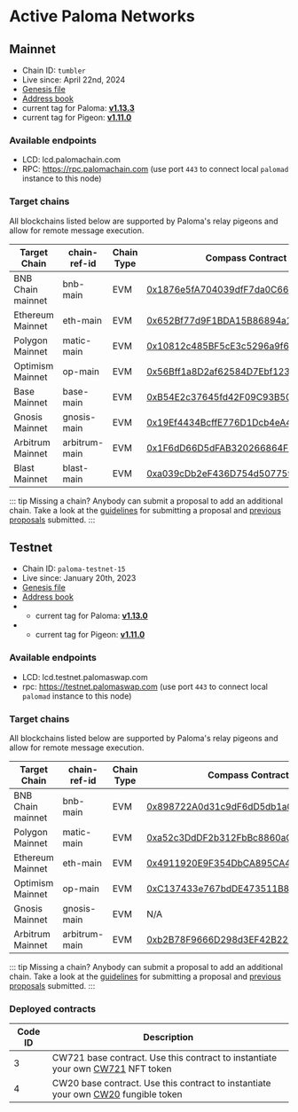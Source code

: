 # Active Paloma Networks

## Mainnet

 - Chain ID: `tumbler`
 - Live since: April 22nd, 2024
 - [Genesis file](https://raw.githubusercontent.com/palomachain/mainnet/master/tumbler/genesis.json) 
 - [Address book](https://raw.githubusercontent.com/palomachain/mainnet/master/tumbler/addrbook.json)
 - current tag for Paloma: [**v1.13.3**](https://github.com/palomachain/paloma/releases/tag/v1.13.3)
 - current tag for Pigeon: [**v1.11.0**](https://github.com/palomachain/pigeon/releases/tag/v1.11.0)


### Available endpoints
- LCD: lcd.palomachain.com
- RPC: https://rpc.palomachain.com (use port `443`  to connect local `palomad` instance to this node)

### Target chains 

All blockchains listed below are supported by Paloma's relay pigeons and allow for remote message execution.

|Target Chain|chain-ref-id|Chain Type|Compass Contract address|Status|
|------------|------------|----------|------------------------|------|
| BNB Chain mainnet| bnb-main | EVM | [0x1876e5fA704039dfF7da0C66d516AFAcBe23c59B](https://bscscan.com/address/0x1876e5fA704039dfF7da0C66d516AFAcBe23c59B) | Live |
| Ethereum Mainnet | eth-main | EVM | [0x652Bf77d9F1BDA15B86894a185E8C22d9c722EB4](https://etherscan.io/address/0x652Bf77d9F1BDA15B86894a185E8C22d9c722EB4) | Live |
| Polygon Mainnet | matic-main| EVM | [0x10812c485BF5cE3c5296a9f603b53344a15cC0cD](https://polygonscan.com/address/0x10812c485BF5cE3c5296a9f603b53344a15cC0cD) | Live |
| Optimism Mainnet | op-main  | EVM | [0x56Bff1a8D2af62584D7Ebf123452b765392e20E3](https://optimistic.etherscan.io/address/0x56Bff1a8D2af62584D7Ebf123452b765392e20E3) | Live |
| Base Mainnet | base-main |    EVM | [0xB54E2c37645fd42F09C93B50B29648a9Cc4F6065](https://basescan.org/address/0xB54E2c37645fd42F09C93B50B29648a9Cc4F6065) | Live |
| Gnosis Mainnet | gnosis-main | EVM | [0x19Ef4434BcffE776D1Dcb4eA4872E5e76eF2034F](https://gnosisscan.io/address/0x19Ef4434BcffE776D1Dcb4eA4872E5e76eF2034F) | Live |
| Arbitrum Mainnet | arbitrum-main | EVM | [0x1F6dD66D5dFAB320266864F09c4a0497ee4b7818](https://arbiscan.io/address/0x1F6dD66D5dFAB320266864F09c4a0497ee4b7818) | Live |
| Blast Mainnet | blast-main | EVM | [0xa039cDb2eF436D754d507759A3f1afFcb9b28e36](https://blastscan.io/address/0xa039cDb2eF436D754d507759A3f1afFcb9b28e36) | Live |


::: tip 
Missing a chain? Anybody can submit a proposal to add an additional chain. Take a look at the [guidelines](https://forum.palomachain.com/t/how-to-create-a-paloma-improvement-proposal-or-pip/64) for submitting a proposal and [previous proposals](https://forum.palomachain.com/c/governance/6) submitted.
:::



## Testnet
 - Chain ID: `paloma-testnet-15`
 - Live since: January 20th, 2023
 - [Genesis file](https://raw.githubusercontent.com/palomachain/testnet/master/paloma-testnet-15/genesis.json)
 - [Address book](https://raw.githubusercontent.com/palomachain/testnet/master/paloma-testnet-15/addrbook.json)
 -  - current tag for Paloma: [**v1.13.0**](https://github.com/palomachain/paloma/releases/tag/v1.13.0)
 -   - current tag for Pigeon: [**v1.11.0**](https://github.com/palomachain/pigeon/releases/tag/v1.11.0)


### Available endpoints
- LCD: lcd.testnet.palomaswap.com
- rpc: https://testnet.palomaswap.com (use port `443` to connect local `palomad` instance to this node)


### Target chains 

All blockchains listed below are supported by Paloma's relay pigeons and allow for remote message execution.

|Target Chain|chain-ref-id|Chain Type|Compass Contract address|Status|
|------------|------------|----------|------------------------|------|
| BNB Chain mainnet | bnb-main | EVM | [0x898722A0d31c9dF6dD5db1a0ABa453949d30111E](https://bscscan.com/address/0x898722A0d31c9dF6dD5db1a0ABa453949d30111E) |Live|
| Polygon Mainnet | matic-main | EVM | [0xa52c3DdDF2b312FbBc8860aC9df77C0A60666305](https://polygonscan.com/address/0xa52c3DdDF2b312FbBc8860aC9df77C0A60666305)|Live|
| Ethereum Mainnet | eth-main | EVM | [0x4911920E9F354DbCA895CA4eE5F8f6E02d560996](https://etherscan.io/address/0x4911920E9F354DbCA895CA4eE5F8f6E02d560996) | Live |
| Optimism Mainnet | op-main  | EVM | [0xC137433e767bdDE473511B84df834e5D13389015](https://optimistic.etherscan.io/address/0xC137433e767bdDE473511B84df834e5D13389015) | Live |
| Gnosis Mainnet | gnosis-main | EVM | N/A | Deployment pending |
| Arbitrum Mainnet | arbitrum-main | EVM | [0xb2B78F9666D298d3EF42B22B9D0C21Ab0c80066C](https://arbiscan.io/address/0xb2B78F9666D298d3EF42B22B9D0C21Ab0c80066C) | Live |

::: tip 
Missing a chain? Anybody can submit a proposal to add an additional chain. Take a look at the [guidelines](https://forum.palomachain.com/t/how-to-create-a-paloma-improvement-proposal-or-pip/64) for submitting a proposal and [previous proposals](https://forum.palomachain.com/c/governance/6) submitted.
:::

### Deployed contracts 

|Code ID  |Description|
|-------|-----------| 
|  3  | CW721 base contract. Use this contract to instantiate your own [CW721](../../guide/develop/quick-start/paloma-py/cw721.md) NFT token|
|  4  | CW20 base contract. Use this contract to instantiate your own [CW20](../../guide/develop/quick-start/paloma-py/cw20.md) fungible token|
